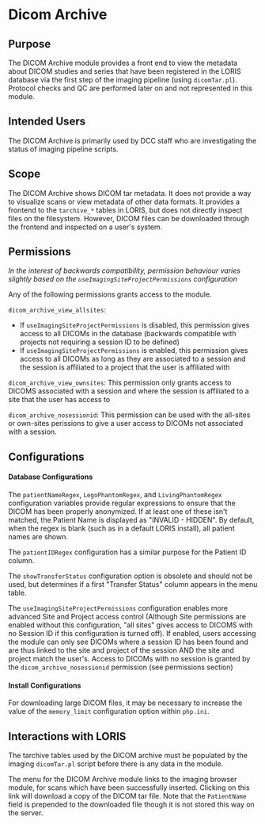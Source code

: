 # Dicom Archive

## Purpose

The DICOM Archive module provides a front end to view the metadata
about DICOM studies and series that have been registered in the
LORIS database via the first step of the imaging pipeline (using
`dicomTar.pl`). Protocol checks and QC are performed later on and not
represented in this module.

## Intended Users

The DICOM Archive is primarily used by DCC staff who are investigating
the status of imaging pipeline scripts.

## Scope

The DICOM Archive shows DICOM tar metadata. It does not provide a
way to visualize scans or view metadata of other data formats. It
provides a frontend to the `tarchive_*` tables in LORIS, but does
not directly inspect files on the filesystem. However, DICOM 
files can be downloaded through the frontend and inspected on a 
user's system.


## Permissions

*In the interest of backwards compatibility, permission behaviour varies slightly 
based on the `useImagingSiteProjectPermissions` configuration*

Any of the following permissions grants access to the module.

`dicom_archive_view_allsites`: 
 - If `useImagingSiteProjectPermissions` is disabled, this permission gives access 
 to all DICOMs in the database (backwards compatible with projects not requiring a 
 session ID to be defined)
 - If `useImagingSiteProjectPermissions` is enabled, this permission gives access to 
 all DICOMs as long as they are associated to a session and the session is affiliated
 to a project that the user is affiliated with

`dicom_archive_view_ownsites`: This permission only grants access to DICOMS 
associated with a session and where the session is affiliated to a site that the user 
has access to

`dicom_archive_nosessionid`: This permission can be used with the all-sites or 
own-sites perissions to give a user access to DICOMs not associated with a session.

## Configurations

#### Database Configurations

The `patientNameRegex`, `LegoPhantomRegex`, and `LivingPhantomRegex`
configuration variables provide regular expressions to ensure that
the DICOM has been properly anonymized. If at least one of these
isn't matched, the Patient Name is displayed as "INVALID - HIDDEN".
By default, when the regex is blank (such as in a default LORIS
install), all patient names are shown.

The `patientIDRegex` configuration has a similar purpose for the
Patient ID column.

The `showTransferStatus` configuration option is obsolete and should
not be used, but determines if a first "Transfer Status" column
appears in the menu table.

The `useImagingSiteProjectPermissions` configuration enables more advanced Site and 
Project access control (Although Site permissions are enabled without this 
configuration, "all sites" gives access to DICOMS with no Session ID if this 
configuration is turned off). If enabled, users accessing the module can only see 
DICOMs where a session ID has been found and are thus linked to the site and project 
of the session AND the site and project match the user's. Access to DICOMs with no 
session is granted by the `dicom_archive_nosessionid` permission (see permissions section)

#### Install Configurations

For downloading large DICOM files, it may be necessary to increase the 
 value of the `memory_limit` configuration option within `php.ini`.
 

## Interactions with LORIS

The tarchive tables used by the DICOM archive must be populated by
the imaging `dicomTar.pl` script before there is any data in the module.

The menu for the DICOM Archive module links to the imaging browser
module, for scans which have been successfully inserted. Clicking on this link
will download a copy of the DICOM tar file. Note that the `PatientName` field is
prepended to the downloaded file though it is not stored this way on the server.
